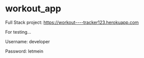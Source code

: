 # workout_app
 
Full Stack project: https://workout----tracker123.herokuapp.com

For testing...

Username: developer

Password: letmein
